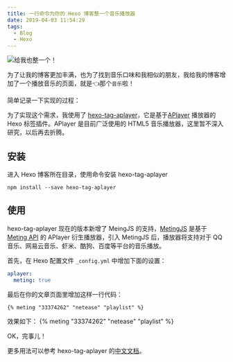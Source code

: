```yaml
---
title: 一行命令为你的 Hexo 博客整一个音乐播放器
date: 2019-04-03 11:54:29
tags: 
  - Blog
  - Hexo
---
```

![给我也整一个！](https://wx4.sinaimg.cn/large/0068Lfdegy1fzsb3jvxfdj309q09qmzj.jpg)

为了让我的博客更加丰满，也为了找到音乐口味和我相似的朋友，我给我的博客增加了一个播放音乐的页面，就是👈那个`音乐`啦！

简单记录一下实现的过程：

为了实现这个需求，我使用了 [hexo-tag-aplayer](https://github.com/MoePlayer/hexo-tag-aplayer)，它是基于[APlayer](https://github.com/MoePlayer/APlayer) 播放器的 Hexo 标签插件。APlayer 是目前广泛使用的 HTML5 音乐播放器，这里暂不深入研究，以后再去折腾。

<!--more-->

## 安装

进入 Hexo 博客所在目录，使用命令安装 hexo-tag-aplayer

```
npm install --save hexo-tag-aplayer
```
## 使用

hexo-tag-aplayer 现在的版本新增了 MeingJS 的支持，[MetingJS](https://github.com/metowolf/MetingJS) 是基于[Meting API](https://github.com/metowolf/Meting) 的 APlayer 衍生播放器，引入 MetingJS 后，播放器将支持对于 QQ音乐、网易云音乐、虾米、酷狗、百度等平台的音乐播放。

首先，在 Hexo 配置文件 `_config.yml` 中增加下面的设置：

```yaml
aplayer:
  meting: true
```


最后在你的文章页面里增加这样一行代码：

```
{% meting "33374262" "netease" "playlist" %}
```

效果如下：
{% meting "33374262" "netease" "playlist" %}

OK，完事儿！

更多用法可以参考 hexo-tag-aplayer 的[中文文档](https://github.com/MoePlayer/hexo-tag-aplayer/blob/master/docs/README-zh_cn.md)。